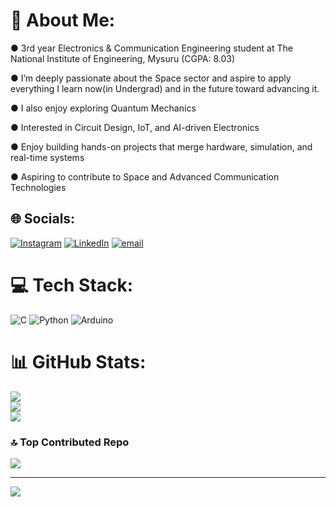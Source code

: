 # 💫 About Me:
●  3rd year Electronics & Communication Engineering student at The National Institute of Engineering, Mysuru (CGPA: 8.03)<br>

●  I’m deeply passionate about the Space sector and aspire to apply everything I learn now(in Undergrad) and in the future toward advancing it.<br>

●  I also enjoy exploring Quantum Mechanics<br>

●  Interested in Circuit Design, IoT, and AI-driven Electronics<br>

●  Enjoy building hands-on projects that merge hardware, simulation, and real-time systems<br>

●  Aspiring to contribute to Space and Advanced Communication Technologies


## 🌐 Socials:
[![Instagram](https://img.shields.io/badge/Instagram-%23E4405F.svg?logo=Instagram&logoColor=white)](https://instagram.com/milanbhat_official) [![LinkedIn](https://img.shields.io/badge/LinkedIn-%230077B5.svg?logo=linkedin&logoColor=white)](https://linkedin.com/in/milan-bhat-09562a2ba) [![email](https://img.shields.io/badge/Email-D14836?logo=gmail&logoColor=white)](mailto:bhatmilan29@gmail.com) 

# 💻 Tech Stack:
![C](https://img.shields.io/badge/c-%2300599C.svg?style=for-the-badge&logo=c&logoColor=white) ![Python](https://img.shields.io/badge/python-3670A0?style=for-the-badge&logo=python&logoColor=ffdd54) ![Arduino](https://img.shields.io/badge/-Arduino-00979D?style=for-the-badge&logo=Arduino&logoColor=white)
# 📊 GitHub Stats:
![](https://github-readme-stats.vercel.app/api?username=milanbhat1&theme=dark&hide_border=false&include_all_commits=false&count_private=false)<br/>
![](https://nirzak-streak-stats.vercel.app/?user=milanbhat1&theme=dark&hide_border=false)<br/>
![](https://github-readme-stats.vercel.app/api/top-langs/?username=milanbhat1&theme=dark&hide_border=false&include_all_commits=false&count_private=false&layout=compact)

### 🔝 Top Contributed Repo
![](https://github-contributor-stats.vercel.app/api?username=milanbhat1&limit=5&theme=react&combine_all_yearly_contributions=true)

---
[![](https://visitcount.itsvg.in/api?id=milanbhat1&icon=10&color=0)](https://visitcount.itsvg.in)

<!-- Proudly created with GPRM ( https://gprm.itsvg.in ) -->
